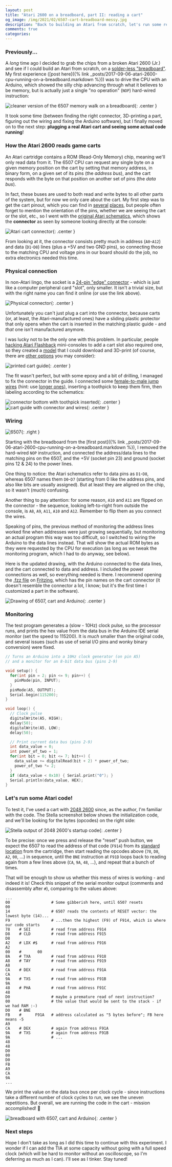```yaml
---
layout: post
title: "Atari 2600 on a breadboard, part II: reading a cart"
og_image: /img/2021/02/6507-cart-breadboard-messy.jpg
description: "Back to building an Atari from scratch, let's run some real code - direct from a cartridge!"
comments: true
categories:
---
```


### Previously...

A _long_ time ago I decided to grab the chips from a broken Atari 2600 (Jr.) and see if I could build an Atari from scratch, on a [solder-less "breadboard"](https://www.youtube.com/watch?v=mE33WpRWrXs). My first experience ([post here]({% link _posts/2017-09-06-atari-2600-cpu-running-on-a-breadboard.markdown %})) was to drive the CPU with an Arduino, which showed the silly chip advancing through what it believes to be memory, but is actually just a single "no operation" (`NOP`) hard-wired instruction:

![cleaner version of the 6507 memory walk on a breadboard](/img/2021/02/6507-nop.jpg){: .center }

It took some time (between finding the right connector, 3D-printing a part, figuring out the wiring and fixing the Arduino software), but I finally moved on to the next step: **plugging a real Atari cart and seeing some actual code running**!

<!--more-->

### How the Atari 2600 reads game carts

An Atari cartridge contains a ROM (Read-Only Memory) chip, meaning we'll only read data from it. The 6507 CPU can request any single byte on a given memory position on the cart by setting that memory address, in binary form, on a given set of its pins (the _address bus_), and the cart responds with the byte on that position on another set of pins (the _data bus_).

In fact, these buses are used to both read and write bytes to all other parts of the system, but for now we only care about the cart. My first step was to get the cart pinout, which you can find in [several](https://old.pinouts.ru/Motherboard/AtariCartridge_pinout.shtml) [places](https://atariage.com/forums/topic/185932-my-2600-cart-dumper/), but people often forget to mention the orientation of the pins, whether we are seeing the cart or the slot, etc., so I went with the [original Atari schematics](https://atariage.com/2600/archives/schematics/), which shows the **connector** as seen by someone looking directly at the console:

![Atari cart connector](/img/2021/02/cart-connector-schematics.png){: .center }

From looking at it, the connector consists pretty much in address (`A0`-`A12`) and data (`D1`-`D8`) lines (plus a +5V and two GND pins), so connecting those to the matching CPU and voltage pins in our board should do the job, no extra electronics needed this time.

### Physical connection

In non-Atari lingo, the socket is a [24-pin "edge" connector](https://www.digikey.ca/en/products/detail/sullins-connector-solutions/EBC12DCWN/927256) - which is just like a computer peripheral card "slot", only smaller. It isn't a trivial size, but with the right name you can find it online (or use the link above).

![Physical connector](/img/2021/02/connector.jpg){: .center }

Unfortunately you can't just plug a cart into the connector, because carts (or, at least, the Atari-manufactured ones) have a sliding plastic protector that only opens when the cart is inserted in the matching plastic guide - and *that* one isn't manufactured anymore.

I was lucky not to be the only one with this problem. In particular, people [hacking Atari Flashback](http://www.atarimuseum.com/fb2hacks/) mini-consoles to add a cart slot also required one, so they created a [model](https://www.thingiverse.com/thing:292341) that I could download and 3D-print (of course, there are [other options](https://hackaday.io/project/113217-atari2600-cartridge-reader) you may consider):

![printed cart guide](/img/2021/02/cart-guide.jpg){: .center }

The fit wasn't perfect, but with some epoxy and a bit of drilling, I managed to fix the connector in the guide. I connected some [female-to-male jump wires](https://www.dx.com/p/diy-male-to-female-dupont-breadboard-jumper-wires-black-multi-color-40-pcs-10cm-2045521.html#.YCilgOBybUI) (hint: use [longer ones](https://www.dx.com/p/male-to-female-dupont-breadboard-jumper-wires-for-arduino-40-piece-pack-20cm-length-2017096.html#.YCilt-BybUI)), inserting a toothpick to keep them firm, then labeling according to the schematics:

![connector bottom with toothpick inserted](/img/2021/02/connector-bottom.jpg){: .center }
![cart guide with connector and wires](/img/2021/02/cart-guide-with-connector-and-wires.jpg){: .center }

### Wiring

![6507](/img/2021/02/6507.gif){: .right }

Starting with the breadboard from the [first post]({% link _posts/2017-09-06-atari-2600-cpu-running-on-a-breadboard.markdown %}), I removed the hard-wired `NOP` instruction, and connected the address/data lines to the matching pins on the 6507, and the +5V (socket pin 23) and ground (socket pins 12 & 24) to the power lines.

One thing to notice: the Atari schematics refer to data pins as `D1`-`D8`, whereas 6507 names them `D0`-`D7` (starting from 0 like the address pins, and also like bits are usually assigned). But at least they are aligned on the chip, so it wasn't (much) confusing.

Another thing to pay attention: for some reason, `A10` and `A11` are flipped on the connector - the sequence, looking left-to-right from outside the console, is `A8`, `A9`, `A11`, `A10` and `A12`. Remember to flip them as you connect the wires.

Speaking of pins, the previous method of monitoring the address lines worked fine when addresses were just growing sequentially, but monitoring an actual program this way was too difficult, so I switched to wiring the Arduino to the data lines instead. That will show the actual ROM bytes as they were requested by the CPU for execution (as long as we tweak the monitoring program, which I had to do anyway, see below).

Here is the updated drawing, with the Arduino connected to the data lines, and the cart connected to data and address. I included the power connections as well, so everything needed is there. I recommend opening the [.fzz file](/img/2021/02/6507-and-cart.fzz/) on [Fritzing](https://fritzing.org/), which has the pin names on the cart connector (it doesn't resemble the connector a lot, I know; but it's the first time I customized a part in the software).

![Drawing of 6507, cart and Arduino](/img/2021/02/6507-and-cart_bb.png){: .center }

### Monitoring

The test program generates a (slow - 10Hz) clock pulse, so the processor runs, and prints the hex value from the data bus in the Arduino IDE serial monitor (set the speed to 115200). It is _much_ smaller than the original code, and several issues (such as use of serial I/O pins and wonky binary conversion) were fixed.

```c
// Turns an Arduino into a 10Hz clock generator (on pin A5)
// and a monitor for an 8-bit data bus (pins 2-9)

void setup() {
  for(int pin = 2; pin <= 9; pin++) {
    pinMode(pin, INPUT);
  }
  pinMode(A5, OUTPUT);
  Serial.begin(115200);
}

void loop() {
  // Clock pulse
  digitalWrite(A5, HIGH);
  delay(50);
  digitalWrite(A5, LOW);
  delay(50);

  // Print current data bus (pins 2-9)
  int data_value = 0;
  int power_of_two = 1;
  for(int bit = 0; bit <= 7; bit++) {
    data_value += digitalRead(bit + 2) * power_of_two;
    power_of_two *= 2;
  }
  if (data_value < 0x10) { Serial.print("0"); }
  Serial.println(data_value, HEX);
}
```

### Let's run some Atari code!

To test it, I've used a cart with [2048 2600](https://github.com/chesterbr/2048-2600) since, as the author, I'm familiar with the code. The Stella screenshot below shows the initialization code, and we'll be looking for the bytes (opcodes) on the right side:

![Stella output of 2048 2600's startup code](/img/2021/02/stella-output.png){: .center }

To be precise: once we press and release the "reset" push button, we expect the 6507 to read the address of that code (`F914`) from its [standard location](https://www.pagetable.com/?p=410) from the cartridge, then start reading the opcodes above (`78`, `D8`, `A2`, `00`, ...) in sequence, until the `BNE` instruction at `F91D` loops back to reading again from a few lines above (`CA`, `9A`, `48`, ...), and repeat that a bunch of times.

That will be enough to show us whether this mess of wires is working - and indeed it is! Check this snippet of the serial monitor output (comments and disassembly after `#`), comparing to the values above:

```shell
...
00                  # Some gibberish here, until 6507 resets
00
14                  # 6507 reads the contents of RESET vector: the lowest byte (14)...
F9                  # ...then the highest (F9) of F914, which is where our code starts
78    # SEI         # read from address F914
D8    # CLD         # read from address F915
D8
A2    # LDX #$      # read from address F916
A2
00    #       00
8A    # TXA         # read from address F918
A8    # TAY         # read from address F919
A8
CA    # DEX         # read from address F91A
CA
9A    # TXS         # read from address F91B
9A
48    # PHA         # read from address F91C
48
D0                  # maybe a premature read of next instruction?
00                  # the value that would be sent to the stack - if we had RAM :-)
D0    # BNE
FB    #      F91A   # address calculated as "5 bytes before"; FB here means -5
A9
CA    # DEX         # again from address F91A
9A    # TXS         # again from address F91B
9A                  # ...
48
48
D0
00
D0
FB
A9
CA
9A
...
```
We print the value on the data bus once per clock cycle - since instructions take a different number of clock cycles to run, we see the uneven repetitions. But overall, we are running the code in the cart - mission accomplished! 🎉

![breadboard with 6507, cart and Arduino](/img/2021/02/6507-cart-breadboard-messy.jpg){: .center }

### Next steps

Hope I don't take as long as I did this time to continue with this experiment. I wonder if I can add the TIA at some capacity without going with a full speed clock (which will be hard to monitor without an oscilloscope, so I'm deferring as much as I can). I'll see as I tinker. Stay tuned!

